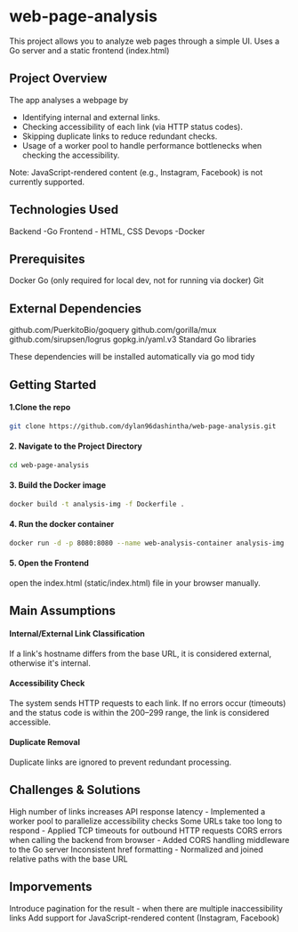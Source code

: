 # web-page-analysis
This project allows you to analyze web pages through a simple UI. Uses a Go server and a static frontend (index.html)

## Project Overview
The app analyses a webpage by
  * Identifying internal and external links.
  * Checking accessibility of each link (via HTTP status codes).
  * Skipping duplicate links to reduce redundant checks.
  * Usage of a worker pool to handle performance bottlenecks when checking the accessibility.

Note: JavaScript-rendered content (e.g., Instagram, Facebook) is not currently supported.

## Technologies Used
Backend -Go
Frontend - HTML, CSS
Devops -Docker

## Prerequisites
Docker
Go (only required for local dev, not for running via docker)
Git

## External Dependencies
github.com/PuerkitoBio/goquery
github.com/gorilla/mux
github.com/sirupsen/logrus
gopkg.in/yaml.v3
Standard Go libraries

These dependencies will be installed automatically via go mod tidy

## Getting Started

#### 1.Clone the repo
```bash
git clone https://github.com/dylan96dashintha/web-page-analysis.git
```

#### 2. Navigate to the Project Directory
```bash
cd web-page-analysis
```

#### 3. Build the Docker image
```bash
docker build -t analysis-img -f Dockerfile .
```

#### 4. Run the docker container
```bash
docker run -d -p 8080:8080 --name web-analysis-container analysis-img
```

#### 5. Open the Frontend
open the index.html (static/index.html) file in your browser manually.

## Main Assumptions

#### Internal/External Link Classification
If a link's hostname differs from the base URL, it is considered external, otherwise it's internal.

#### Accessibility Check
The system sends HTTP requests to each link. If no errors occur (timeouts) and the status code is within the 200–299 range, the link is considered accessible.

#### Duplicate Removal
Duplicate links are ignored to prevent redundant processing.

## Challenges & Solutions

High number of links increases API response latency - Implemented a worker pool to parallelize accessibility checks
Some URLs take too long to respond - Applied TCP timeouts for outbound HTTP requests
CORS errors when calling the backend from browser - Added CORS handling middleware to the Go server
Inconsistent href formatting	- Normalized and joined relative paths with the base URL

## Imporvements

Introduce pagination for the result - when there are multiple inaccessibility links
Add support for JavaScript-rendered content (Instagram, Facebook)

